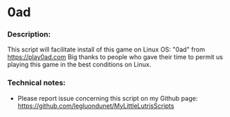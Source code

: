 # 0ad

### Description:
This script will facilitate install of this game on Linux OS:
"0ad" from https://play0ad.com
Big thanks to people who gave their time to permit us playing this game in the best conditions on Linux.

### Technical notes:
- Please report issue concerning this script on my Github page:
https://github.com/legluondunet/MyLittleLutrisScripts

